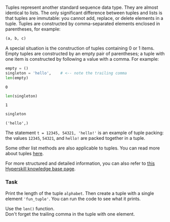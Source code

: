 

Tuples represent another standard sequence data type.
They are almost identical to lists. The only significant difference between tuples and 
lists is that tuples are immutable: you cannot add, replace, or delete elements in 
a tuple. Tuples are constructed by comma-separated elements enclosed in parentheses, for 
example: 

```python
(a, b, c)
```
 
A special situation is the construction of tuples containing 0 or 1 items. 
Empty tuples are constructed by an empty pair of parentheses; 
a tuple with one item is constructed by following a value with a comma. For example:

```python
empty = ()
singleton = 'hello',    # <-- note the trailing comma
len(empty)
```
```text
0
```
```python
len(singleton)
```
```text
1
```
```python
singleton
```
```text
('hello',)
```

The statement `t = 12345, 54321, 'hello!'` is an example of tuple packing: the 
values `12345`, `54321`, and `hello!` are packed together in a tuple. 

Some other list methods are also 
applicable to tuples. You can read more about tuples <a href="https://docs.python.org/3/tutorial/datastructures.html#tuples-and-sequences">here</a>.

For more structured and detailed information, you can also refer to [this Hyperskill knowledge base page](https://hyperskill.org/learn/step/7462).
  
### Task
Print the length of the tuple `alphabet`. Then create a tuple with a single element `'fun_tuple'`. 
You can run the code to see what it prints.  

<div class='hint'>Use the <code>len()</code> function.</div>

<div class='hint'>Don't forget the trailing comma in the tuple with one element.</div>
